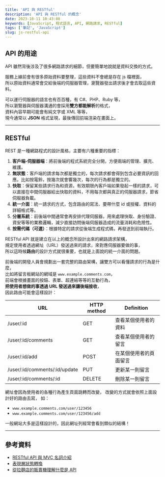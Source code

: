 ```yaml
---
title: 'API 與 RESTful'
description: 'API 與 RESTful 的概念'
date: 2023-10-11 10:43:08
keywords: [JavaScript, 程式語言, API, 網路請求, RESTful]
tags: ['筆記', 'JavaScript']
slug: js-restful-api
---
```


## API 的用途

API 雖然背後涉及了很多網路請求的細節，但要簡單地說就是資料交換的方式。

服務上線前會有很多原始資料要整理，這些資料不會總是存在 js 檔裡面，  
所以原始資料通常會交給後端的伺服器管理，瀏覽器發出請求後才會去取這些資料。

可以運行伺服器的語言也有百百種，有 C#、PHP、Ruby 等，  
所以瀏覽器與伺服器溝通的會採用**雙方都能解析**的格式，  
資料內容早期可能會有純文字或 XML 等等，  
現今通常以 **JSON** 格式呈現，最後傳回前端渲染在畫面上。

---

## RESTful

REST 是一種網路程式的設計風格，主要有六種重要的指標：

1. **客戶端-伺服器端**：將前後端的程式系統完全分開，方便兩端的管理、擴充、維護。
2. **無狀態**：客戶端的請求每次都是獨立的，每次請求都會得到包含必要資訊的回應。比如按電鈴，按幾次就會響幾次，每次的行為都是獨立的。
3. **快取**：保留某些請求行為和資源，有效期限內客戶端如果發起一樣的請求，可以直接在中間伺服器給出快取的資料，不用每次都與真正的伺服器請求，節省伺服器負載。
4. **統一介面**：統一請求的方式，包含路由的寫法、要帶什麼 id 或授權、資料的詳細格式等。
5. **分層系統**：前後端中間通常會再安排代理伺服器，用來處理快取、身份驗證、資安等等的業務邏輯，減少直接訪問後端伺服器造成的流量消耗和危險性。
6. **按需代碼（可選）**：根據特定的請求從後端生成程式碼，再發送到前端執行。

RESTful API 就是建立在以上的概念所設計出來的網路請求架構，  
規定使用者透過網址（URL）發送過來的請求，來對應伺服器要做的事，  
所以這時候**路由**的設計方式就很重要，也就是上面說的統一介面的問題。

前後端的開發人員會規劃出一套完整的路由架構，讓雙方可以看懂請求的行為是什麼，  
比如將留言板網站的網域是 `www.example.comments.com`，  
前端會根據畫面的按鈕、表單、超連結等等的互動行為，  
**把使用者想做的事透過 URL 發送過來讓後端接收**，  
因此路由可能會這樣設計：

| URL                           | HTTP method | Definition             |
| ----------------------------- | ----------- | ---------------------- |
| /user/:id                     | GET         | 查看某個使用者的資料   |
| /user/:id/comments            | GET         | 查看某個使用者的留言   |
| /user/:id/add                 | POST        | 在某個使用者的頁面留言 |
| /user/:id/comments/:id/update | PUT         | 更新某一則留言         |
| /user/:id/comments/:id        | DELETE      | 刪除某一則留言         |

網址會因為使用者的各種行為產生頁面跳轉而改變，
改變的方式就會依照上面設計好的路由去寫， 如：

- `www.example.comments.com/user/123456`
- `www.example.comments.com/user/123456/add`

一般網站大多是這樣設計的，因此網址列經常會看到類似的結構！

---

## 參考資料

- [RESTful API 與 MVC 名詞介紹](https://ithelp.ithome.com.tw/articles/10191925)
- [表現層狀態轉換](https://zh.wikipedia.org/zh-tw/%E8%A1%A8%E7%8E%B0%E5%B1%82%E7%8A%B6%E6%80%81%E8%BD%AC%E6%8D%A2)
- [從拉麵店的販賣機理解什麼是 API](https://hulitw.medium.com/ramen-and-api-6238437dc544)
